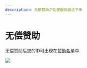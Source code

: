 ```yaml
---
description: 无偿赞助才能使服务器活下来
---
```


# 无偿赞助

无偿赞助后您的ID可出现在[赞助名单](https://zz.skycraft.cn/zz)中.

![](https://s3.ax1x.com/2021/01/17/ssu00g.jpg)

